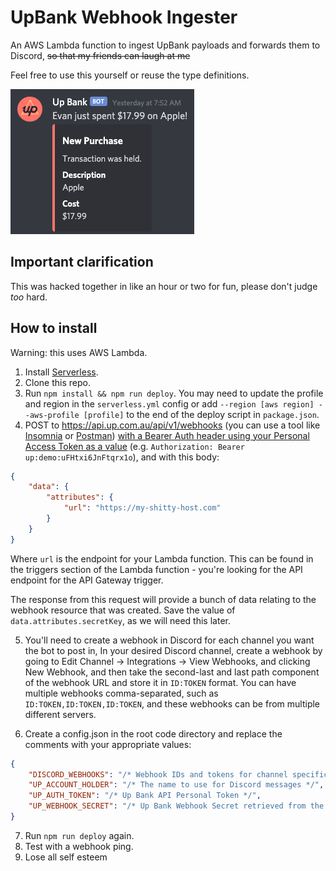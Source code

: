 # UpBank Webhook Ingester

An AWS Lambda function to ingest UpBank payloads and forwards them to Discord, ~~so that my friends can laugh at me~~

Feel free to use this yourself or reuse the type definitions.

![A screenshot of the bot in action in Discord](docs/screenshot.png)

## Important clarification

This was hacked together in like an hour or two for fun, please don't judge _too_ hard.

## How to install

Warning: this uses AWS Lambda.

1. Install [Serverless](https://www.serverless.com/framework/docs/getting-started/).
2. Clone this repo.
3. Run `npm install && npm run deploy`. You may need to update the profile and region in the `serverless.yml` config or add `--region [aws region] --aws-profile [profile]` to the end of the deploy script in `package.json`.
4. POST to https://api.up.com.au/api/v1/webhooks (you can use a tool like [Insomnia](https://insomnia.rest/) or [Postman](https://www.postman.com/)) [with a Bearer Auth header using your Personal Access Token as a value](https://developer.up.com.au/#post_webhooks) (e.g. `Authorization: Bearer up:demo:uFHtxi6JnFtqrx1o`), and with this body:
```json
{
	"data": {
		"attributes": {
			"url": "https://my-shitty-host.com"
		}
	}
}
```
Where `url` is the endpoint for your Lambda function. This can be found in the triggers section of the Lambda function - you're looking for the API endpoint for the API Gateway trigger.

The response from this request will provide a bunch of data relating to the webhook resource that was created. Save the value of `data.attributes.secretKey`, as we will need this later.

5. You'll need to create a webhook in Discord for each channel you want the bot to post in, In your desired Discord channel, create a webhook by going to Edit Channel -> Integrations -> View Webhooks, and clicking New Webhook, and then take the second-last and last path component of the webhook URL and store it in `ID:TOKEN` format. You can have multiple webhooks comma-separated, such as `ID:TOKEN,ID:TOKEN,ID:TOKEN`, and these webhooks can be from multiple different servers.

6. Create a config.json in the root code directory and replace the comments with your appropriate values:

```json
{
    "DISCORD_WEBHOOKS": "/* Webhook IDs and tokens for channel specific webhooks */",
    "UP_ACCOUNT_HOLDER": "/* The name to use for Discord messages */",
    "UP_AUTH_TOKEN": "/* Up Bank API Personal Token */",
    "UP_WEBHOOK_SECRET": "/* Up Bank Webhook Secret retrieved from the API's `data.attributes.secretKey` prop upon webhook creation */"
}
```

7. Run `npm run deploy` again.
8. Test with a webhook ping.
9. Lose all self esteem
